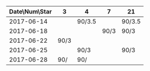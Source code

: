 Date\Num\Star   |  3    |  4     | 7     | 21
----------------|-------|--------|-------|-------
2017-06-14      |       | 90/3.5 |       | 90/3.5
2017-06-18      |       |        | 90/3  | 90/3
2017-06-22      | 90/3  |        |       | 
2017-06-25      |       | 90/3   |       | 90/3
2017-06-28      | 90/   | 90/    |       |
